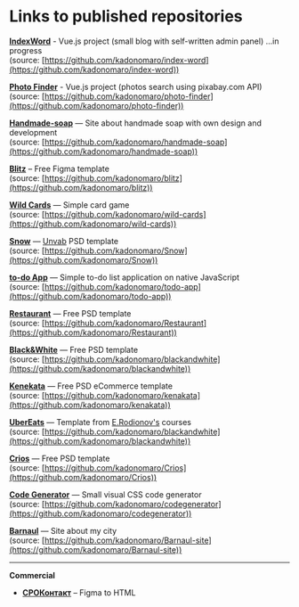 # Links to published repositories

[**IndexWord**](https://indexword.handmade-soap.ru/) - Vue.js project (small blog with self-written admin panel) ...in progress  
(source: [https://github.com/kadonomaro/index-word](https://github.com/kadonomaro/index-word))

[**Photo Finder**](https://kadonomaro.github.io/photo-finder/) - Vue.js project (photos search using pixabay.com API)  
(source: [https://github.com/kadonomaro/photo-finder](https://github.com/kadonomaro/photo-finder))

[**Handmade-soap**](https://handmade-soap.ru/) — Site about handmade soap with own design and development  
(source: [https://github.com/kadonomaro/handmade-soap](https://github.com/kadonomaro/handmade-soap))

[**Blitz**](https://kadonomaro.github.io/blitz/) – Free Figma template  
(source: [https://github.com/kadonomaro/blitz](https://github.com/kadonomaro/blitz))

[**Wild Cards**](https://kadonomaro.github.io/wild-cards/) — Simple card game  
(source: [https://github.com/kadonomaro/wild-cards](https://github.com/kadonomaro/wild-cards))

[**Snow**](https://kadonomaro.github.io/Snow/) — [Unvab](http://unvab.com/#home) PSD template  
(source: [https://github.com/kadonomaro/Snow](https://github.com/kadonomaro/Snow))

[**to-do App**](https://kadonomaro.github.io/todo-app/) — Simple to-do list application on native JavaScript  
(source: [https://github.com/kadonomaro/todo-app](https://github.com/kadonomaro/todo-app))

[**Restaurant**](https://kadonomaro.github.io/Restaurant/) — Free PSD template  
(source: [https://github.com/kadonomaro/Restaurant](https://github.com/kadonomaro/Restaurant))

[**Black&White**](https://kadonomaro.github.io/blackandwhite/) — Free PSD template  
(source: [https://github.com/kadonomaro/blackandwhite](https://github.com/kadonomaro/blackandwhite))

[**Kenekata**](https://kadonomaro.github.io/kenakata/) — Free PSD eCommerce template  
(source: [https://github.com/kadonomaro/kenakata](https://github.com/kadonomaro/kenakata))

[**UberEats**](https://kadonomaro.github.io/uberats-demo-frontend/) — Template from [E.Rodionov's](https://erodionov.ru/) courses  
(source: [https://github.com/kadonomaro/blackandwhite](https://github.com/kadonomaro/blackandwhite))

[**Crios**](https://kadonomaro.github.io/Crios/) — Free PSD template  
(source: [https://github.com/kadonomaro/Crios](https://github.com/kadonomaro/Crios))

[**Code Generator**](https://kadonomaro.github.io/codegenerator/) — Small visual CSS code generator  
(source: [https://github.com/kadonomaro/codegenerator](https://github.com/kadonomaro/codegenerator))

[**Barnaul**](https://kadonomaro.github.io/Barnaul-site/) — Site about my city  
(source: [https://github.com/kadonomaro/Barnaul-site](https://github.com/kadonomaro/Barnaul-site))

***
**Commercial**  

* [**СРОКонтакт**](http://xn--80atbkdblhoc.xn--p1ai/) – Figma to HTML
